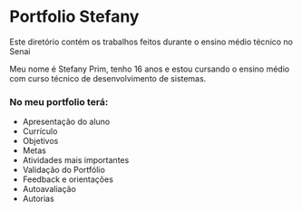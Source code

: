 # Portfolio Stefany
Este diretório contém os trabalhos feitos durante o ensino médio técnico no Senai

Meu nome é Stefany Prim, tenho 16 anos e estou cursando o ensino médio com curso técnico de desenvolvimento de sistemas.
### No meu portfolio terá:
* Apresentação do aluno
* Currículo
* Objetivos
* Metas
* Atividades mais importantes
* Validação do Portfólio
* Feedback e orientações
* Autoavaliação 
* Autorias
